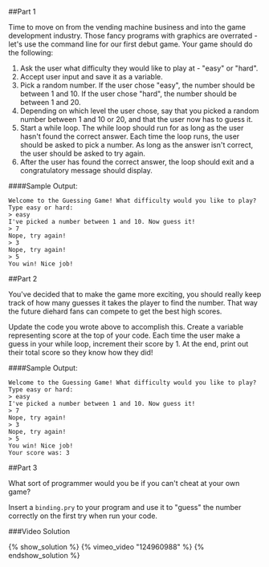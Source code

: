 ##Part 1

Time to move on from the vending machine business and into the game development
industry. Those fancy programs with graphics are overrated - let's use the
command line for our first debut game. Your game should do the following:

1. Ask the user what difficulty they would like to play at - "easy" or "hard".
2. Accept user input and save it as a variable.
3. Pick a random number. If the user chose "easy", the number should be between 1 and 10. If the user chose "hard", the number should be between 1 and 20.
4. Depending on which level the user chose, say that you picked a random number between 1 and 10 or 20, and that the user now has to guess it.
5. Start a while loop. The while loop should run for as long as the user hasn't found the correct answer. Each time the loop runs, the user should be asked to pick a number. As long as the answer isn't correct, the user should be asked to try again.
6. After the user has found the correct answer, the loop should exit and a congratulatory message should display.

####Sample Output:

```
Welcome to the Guessing Game! What difficulty would you like to play?
Type easy or hard:
> easy
I've picked a number between 1 and 10. Now guess it!
> 7
Nope, try again!
> 3
Nope, try again!
> 5
You win! Nice job!
```

##Part 2

You've decided that to make the game more exciting, you should really keep track of how many guesses it takes the player to find the number. That way the future diehard fans can compete to get the best high scores.

Update the code you wrote above to accomplish this. Create a variable representing score at the top of your code. Each time the user make a guess in your while loop, increment their score by 1. At the end, print out their total score so they know how they did!

####Sample Output:

```
Welcome to the Guessing Game! What difficulty would you like to play?
Type easy or hard:
> easy
I've picked a number between 1 and 10. Now guess it!
> 7
Nope, try again!
> 3
Nope, try again!
> 5
You win! Nice job!
Your score was: 3
```

##Part 3

What sort of programmer would you be if you can't cheat at your own game?

Insert a `binding.pry` to your program and use it to "guess" the number correctly on the first try when run your code.


###Video Solution

{% show_solution %}
{% vimeo_video "124960988" %}
{% endshow_solution %}
